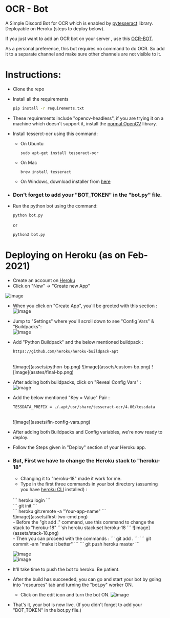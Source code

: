 # OCR - Bot
A Simple Discord Bot for OCR which is enabled by [pytesseract](https://pypi.org/project/pytesseract/) library. Deployable on Heroku (steps to deploy below).

If you just want to add an OCR bot on your server , use this  [OCR-BOT](https://discord.com/api/oauth2/authorize?client_id=805507110363201547&permissions=2048&scope=bot).

As a personal preference, this bot requires no command to do OCR. So add it to a separate channel and make sure other channels are not visible to it.


# Instructions:
 - Clone the repo
 - Install all the requirements
     ```sh
    pip install -r requirements.txt
    ```
- These requirements include "opencv-headless", if you are trying it on a machine which doesn't support it, install the [normal OpenCV](https://pypi.org/project/opencv-python/) library.

- Install tesserct-ocr using this command:
    - On Ubuntu
      ```
      sudo apt-get install tesseract-ocr
      ```
    - On Mac
      ```
      brew install tesseract
      ```
    - On Windows, download installer from [here](https://github.com/UB-Mannheim/tesseract/wiki)
 
- ### Don't forget to add your "BOT_TOKEN" in the "bot.py" file.

- Run the python bot using the command: 
    ```sh
    python bot.py
   ```
    or
    ```sh
    python3 bot.py
    ```
 
# Deploying on Heroku (as on Feb-2021)
- Create an account on [Heroku](https://www.heroku.com/)
- Click on "New" -> "Create new App" <br />

![image](assets/new-app.png)

- When you click on "Create App", you'll be greeted with this section : <br />
![image](assets/first-deploy.png)
- Jump to "Settings" where you'll scroll down to see "Config Vars" & "Buildpacks": <br />
![image](assets/buildpack.png)
- Add "Python Buildpack" and the below mentioned buildpack : 
     ```sh
    https://github.com/heroku/heroku-buildpack-apt
    ```
    <br />
    ![image](assets/python-bp.png)
    ![image](assets/custom-bp.png) 
    ![image](asstes/final-bp.png)
    <br />
- After adding both buildpacks, click on "Reveal Config Vars" : <br />
    ![image](assets/config-vars.png)
- Add the below mentioned "Key = Value" Pair : 
     ```sh
    TESSDATA_PREFIX = ./.apt/usr/share/tesseract-ocr/4.00/tessdata
    ```
    <br />
    ![image](assets/fin-config-vars.png)
- After adding both Buildpacks and Config variables,  we're now ready to deploy.
- Follow the Steps given in "Deploy" section of your Heroku app. <br />
- ### But,  First we have to change the Heroku stack to "heroku-18"
    - Changing it to "heroku-18" made it work for me.
    - Type in the first three commands in your bot directory (assuming you have [heroku CLI](https://devcenter.heroku.com/articles/heroku-cli) installed) : 
    <br />
           ```
            heroku login
             ```
             <br />
             ```
            git init
             ```
             <br />
             ```
            heroku git:remote -a "Your-app-name"
             ```
             <br />
        ![image](assets/first-two-cmd.png)  
        <br />           
    - Before the "git add ." command, use this command to change the stack to "heroku-18"
         ```sh
         heroku stack:set heroku-18
        ```
        ![image](assets/stack-18.png)
        <br />
    - Then you can proceed with the commands : 
             ```
            git add .
             ```
             ```
            git commit -am "make it better"
             ```
             ```
            git push heroku master
            ```
            
    ![image](assets/start-dep.png)
    <br />
    ![image](assets/done-dep.png)
    
- It'll take time to push the bot to heroku. Be patient.
- After the build has succeeded, you can go and start your bot by going into "resources" tab and turning the "bot.py" worker ON.
    - Click on the edit icon and turn the bot ON.
    ![image](assets/bot-on.png)

- That's it, your bot is now live. (If you didn't forget to add your "BOT_TOKEN" in the bot.py file.)
    



